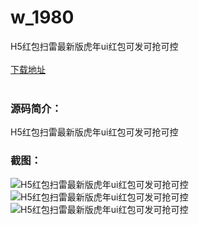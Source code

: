 # w_1980
H5红包扫雷最新版虎年ui红包可发可抢可控
<br/></br>
[下载地址](https://www.uuid2.com/1980.html "下载地址")
<br/></br>
<h3>源码简介：</h3>
<p>H5红包扫雷最新版虎年ui红包可发可抢可控<p>
<h3>截图：</h3>
<img src="https://www.uuid2.com/wp-content/uploads/img/202202/ac6f53b656.png" alt="H5红包扫雷最新版虎年ui红包可发可抢可控"><img src="https://www.uuid2.com/wp-content/uploads/img/202202/98020f0374.png" alt="H5红包扫雷最新版虎年ui红包可发可抢可控"><img src="https://www.uuid2.com/wp-content/uploads/img/202202/a6c599d497.jpg" alt="H5红包扫雷最新版虎年ui红包可发可抢可控">
